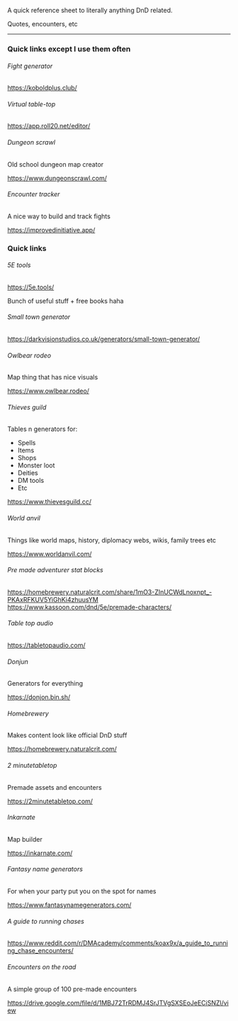 A quick reference sheet to literally anything DnD related.

Quotes, encounters, etc

---

### Quick links except I use them often

###### Fight generator
https://koboldplus.club/

###### Virtual table-top

https://app.roll20.net/editor/

###### Dungeon scrawl

Old school dungeon map creator

https://www.dungeonscrawl.com/

###### Encounter tracker

A nice way to build and track fights

https://improvedinitiative.app/

### Quick links

###### 5E tools

https://5e.tools/

Bunch of useful stuff + free books haha

###### Small town generator
https://darkvisionstudios.co.uk/generators/small-town-generator/

###### Owlbear rodeo

Map thing that has nice visuals

https://www.owlbear.rodeo/

###### Thieves guild

Tables n generators for:
- Spells
- Items
- Shops
- Monster loot
- Deities
- DM tools
- Etc

https://www.thievesguild.cc/

###### World anvil

Things like world maps, history, diplomacy webs, wikis, family trees etc

https://www.worldanvil.com/

###### Pre made adventurer stat blocks

https://homebrewery.naturalcrit.com/share/1mO3-ZInUCWdLnoxnpt_-PKAxRFKUV5YiGhKi4zhuusYM
https://www.kassoon.com/dnd/5e/premade-characters/

###### Table top audio

https://tabletopaudio.com/

###### Donjun

Generators for everything

https://donjon.bin.sh/

###### Homebrewery

Makes content look like official DnD stuff

https://homebrewery.naturalcrit.com/

###### 2 minutetabletop

Premade assets and encounters

https://2minutetabletop.com/

###### Inkarnate

Map builder

https://inkarnate.com/

###### Fantasy name generators

For when your party put you on the spot for names

https://www.fantasynamegenerators.com/

###### A guide to running chases

https://www.reddit.com/r/DMAcademy/comments/koax9x/a_guide_to_running_chase_encounters/


###### Encounters on the road

A simple group of 100 pre-made encounters

https://drive.google.com/file/d/1MBJ72TrRDMJ4SrJTVgSXSEoJeECiSNZl/view
